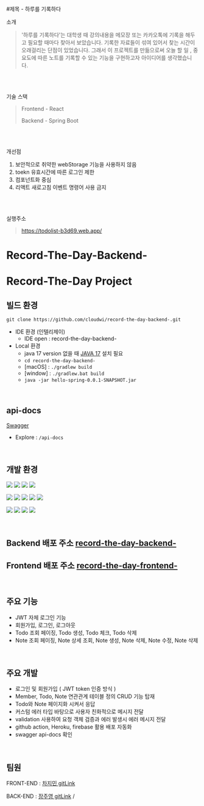 #제목 - 하루를 기록하다


소개
> '하루를 기록하다'는 대학생 때 강의내용을 메모장 또는 카카오톡에 기록을 해두고 필요할 때마다 찾아서 보았습니다. 
> 기록한 자료들이 섞여 있어서 찾는 시간이 오래걸리는 단점이 있었습니다.
> 그래서 이 프로젝트를 만듦으로써 오늘 할 일 , 중요도에 따른 노트를 기록할 수 있는 기능을 구현하고자 아이디어를 생각했습니다.
<br>
<br>

기술 스택
> Frontend - React
> 
> Backend - Spring Boot

<br>
<br>

개선점
<br>
  1. 보안적으로 취약한 webStorage 기능을 사용하지 않음
  2. toekn 유효시간에 따른 로그인 제한  
  3. 컴포넌트화 중심
  4. 리액트 새로고침 이벤트 명령어 사용 금지


<br>
<br>

실행주소
> https://todolist-b3d69.web.app/ 

# Record-The-Day-Backend- <br><br> Record-The-Day Project

## 빌드 환경
    git clone https://github.com/cloudwi/record-the-day-backend-.git
- IDE 환경 (인텔리제이)
  - IDE open : record-the-day-backend-
- Local 환경
  - java 17 version 없을 때 [JAVA 17](https://www.oracle.com/java/technologies/downloads/#java17) 설치 필요
  - `cd record-the-day-backend-`
  - [macOS] : `./gradlew build`
  - [window] : `./gradlew.bat build`
  - `java -jar hello-spring-0.0.1-SNAPSHOT.jar`

<br>

## api-docs

[Swagger](https://cloudwi.herokuapp.com/swagger-ui)
- Explore : `/api-docs` 

<br>

## 개발 환경

<p>
    <img src="https://img.shields.io/badge/javascript-F7DF1E?style=flat-square&logo=javascript&logoColor=white"/>
    <img src="https://img.shields.io/badge/react-61DAFB?style=flat-square&logo=react&logoColor=white"/>
    <img src="https://img.shields.io/badge/React Router-CA4245?style=flat-square&logo=React Router&logoColor=white"/>
    <img src="https://img.shields.io/badge/redux-%23593d88.svg?style=for-the-badge&logo=redux&logoColor=white"/>
</p>

<p>
    <img src="https://img.shields.io/badge/Spring-6DB33F?style=flat-square&logo=Spring&logoColor=white"/>
    <img src="https://img.shields.io/badge/Spring Boot -6DB33F?style=flat-square&logo=Spring Boot&logoColor=white"/>
    <img src="https://img.shields.io/badge/SpringSecurity-6DB33F?style=flat-square&logo=SpringSecurity&logoColor=white"/>
    <img src="https://img.shields.io/badge/Data JPA-6DB33F?style=flat-square&logo=&logoColor=white"/>
    <img src="https://img.shields.io/badge/PostgreSQL -4479A1?style=flat-square&logo=PostgreSQL&logoColor=white"/>
</p>

<p>
    <img src="https://img.shields.io/badge/Heroku -4479A1?style=flat-square&logo=Heroku&logoColor=white"/>  
    <img src="https://img.shields.io/badge/Github Actions-4285F4?style=flat-square&logo=Github Actions&logoColor=white"/>
    <img src="https://img.shields.io/badge/Firebase-FFCA28?style=flat-square&logo=Firebase&logoColor=white"/>
    <img src="https://img.shields.io/badge/Github-181717?style=flat-square&logo=Github&logoColor=white"/>
</p>

<br>

## Backend 배포 주소 [record-the-day-backend-](https://cloudwi.herokuapp.com/)
## Frontend 배포 주소 [record-the-day-frontend-](https://todolist-b3d69.web.app/)

<br>

## 주요 기능

- JWT 자체 로그인 기능
- 회원가입, 로그인, 로그아웃
- Todo 조회 페이징, Todo 생성, Todo 체크, Todo 삭제
- Note 조회 페이징, Note 상세 조회, Note 생성, Note 삭제, Note 수정, Note 삭제

<br>

## 주요 개발

- 로그인 및 회원가입 ( JWT token 인증 방식 )
- Member, Todo, Note 연관관계 테이블 정의 CRUD 기능 탑재
- Todo와 Note 페이지화 시켜서 응답
- 커스텀 에러 타입 바탕으로 사용자 친화적으로 메시지 전달
- validation 사용하여 요청 객체 검증과 에러 발생시 에러 메시지 전달
- github action, Heroku, firebase 활용 배포 자동화
- swagger api-docs 확인

<br>

## 팀원

FRONT-END : [차지민 gitLink](https://github.com/d-o0o-b11)

BACK-END : [장주영 gitLink](https://github.com/cloudwi) /

<br>

